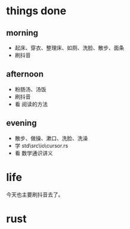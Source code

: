 # things done
## morning
* 起床、穿衣、整理床、如厕、洗脸、散步、面条
* 刷抖音
## afternoon
* 粉肠汤、汤饭
* 刷抖音
* 看 阅读的方法
## evening
* 散步、做操、漱口、洗脸、洗澡
* 学 std\src\io\cursor.rs
* 看 数学通识讲义

# life
今天也主要刷抖音去了。

# rust

